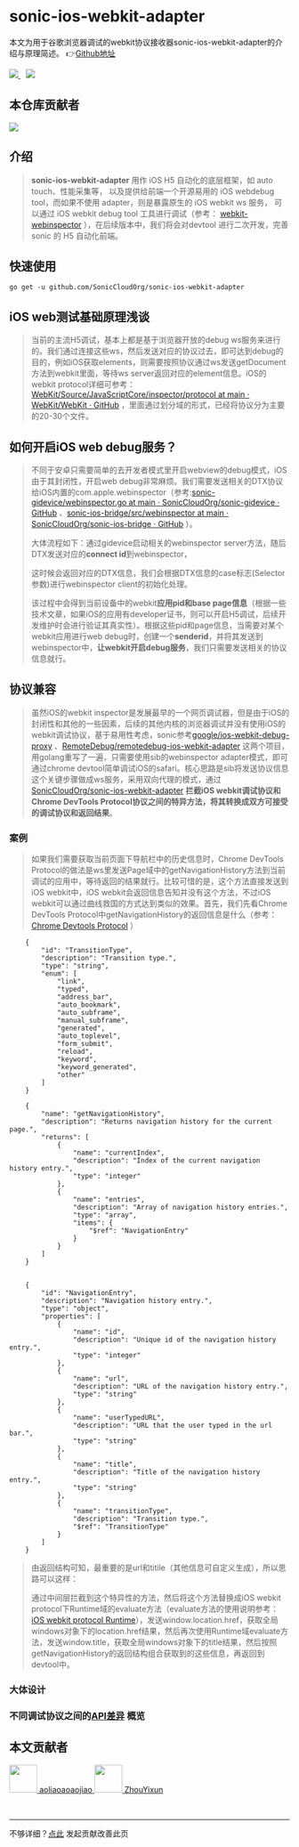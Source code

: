# sonic-ios-webkit-adapter

本文为用于谷歌浏览器调试的webkit协议接收器sonic-ios-webkit-adapter的介绍与原理简述。 👉[Github地址](https://github.com/SonicCloudOrg/sonic-ios-webkit-adapter)

<a href="#">  
<img src="https://img.shields.io/github/stars/SonicCloudOrg/sonic-ios-webkit-adapter?style=social">
<img style="margin-left:10px" src="https://img.shields.io/github/forks/SonicCloudOrg/sonic-ios-webkit-adapter?style=social">
</a>

## 本仓库贡献者

<a href="https://github.com/SonicCloudOrg/sonic-ios-bridge/graphs/contributors">
  <img src="https://contrib.rocks/image?repo=SonicCloudOrg/sonic-ios-webkit-adapter" />
</a>

## 介绍

> **sonic-ios-webkit-adapter** 用作 iOS H5 自动化的底层框架，如 auto touch、性能采集等，
> 以及提供给前端一个开源易用的 iOS webdebug tool，而如果不使用 adapter，则是暴露原生的 iOS webkit ws 服务，
> 可以通过 iOS webkit debug tool 工具进行调试（参考： [webkit-webinspector](https://github.com/p0358/webkit-webinspector) ），在后续版本中，我们将会对devtool 进行二次开发，完善 sonic 的 H5 自动化前端。

## 快速使用

```
go get -u github.com/SonicCloudOrg/sonic-ios-webkit-adapter
```

## iOS web测试基础原理浅谈

> 当前的主流H5调试，基本上都是基于浏览器开放的debug ws服务来进行的。我们通过连接这些ws，然后发送对应的协议过去，即可达到debug的目的，例如iOS获取elements，则需要按照协议通过ws发送getDocument方法到webkit里面，等待ws server返回对应的element信息。iOS的webkit protocol详细可参考：[WebKit/Source/JavaScriptCore/inspector/protocol at main · WebKit/WebKit · GitHub](https://github.com/WebKit/webkit/tree/main/Source/JavaScriptCore/inspector/protocol) ，里面通过划分域的形式，已经将协议分为主要的20-30个文件。

## 如何开启iOS web debug服务？

> 不同于安卓只需要简单的去开发者模式里开启webview的debug模式，iOS由于其封闭性，开启web debug非常麻烦。我们需要发送相关的DTX协议给iOS内置的com.apple.webinspector（参考:[sonic-gidevice/webinspector.go at main · SonicCloudOrg/sonic-gidevice · GitHub](https://github.com/SonicCloudOrg/sonic-gidevice/blob/main/webinspector.go) 、[sonic-ios-bridge/src/webinspector at main · SonicCloudOrg/sonic-ios-bridge · GitHub](https://github.com/SonicCloudOrg/sonic-ios-bridge/tree/main/src/webinspector) ）。
> 
> 大体流程如下：通过gidevice启动相关的webinspector server方法，随后DTX发送对应的**connect id**到webinspector，
> 
> 这时候会返回对应的DTX信息，我们会根据DTX信息的case标志(Selector参数)进行webinspector client的初始化处理。
> 
> 该过程中会得到当前设备中的webkit**应用pid和base page信息**（根据一些技术文章，如果iOS的应用有developer证书，则可以开启H5调试，后续开发维护时会进行验证其真实性）。根据这些pid和page信息，当需要对某个webkit应用进行web debug时，创建一个**senderid**，并将其发送到webinspector中，**让webkit开启debug服务**，我们只需要发送相关的协议信息就行。

## 协议兼容

> 虽然iOS的webkit inspector是发展最早的一个网页调试器，但是由于iOS的封闭性和其他的一些因素，后续的其他内核的浏览器调试并没有使用iOS的webkit调试协议，基于易用性考虑，sonic参考[google/ios-webkit-debug-proxy](https://github.com/google/ios-webkit-debug-proxy) 、[RemoteDebug/remotedebug-ios-webkit-adapter](https://github.com/RemoteDebug/remotedebug-ios-webkit-adapter) 这两个项目，用golang重写了一遍，只需要使用sib的webinspector adapter模式，即可通过chrome devtool简单调试iOS的safari。核心思路是sib将发送协议信息这个关键步骤做成ws服务，采用双向代理的模式，通过[SonicCloudOrg/sonic-ios-webkit-adapter](https://github.com/SonicCloudOrg/sonic-ios-webkit-adapter) **拦截iOS webkit调试协议和Chrome DevTools Protocol协议之间的特异方法，将其转换成双方可接受的调试协议和返回结果**。

### 案例

> 如果我们需要获取当前页面下导航栏中的历史信息时，Chrome DevTools Protocol的做法是ws里发送Page域中的getNavigationHistory方法到当前调试的应用中，等待返回的结果就行。比较可惜的是，这个方法直接发送到iOS webkit中，iOS webkit会返回信息告知并没有这个方法，不过iOS webkit可以通过曲线救国的方式达到类似的效果。首先，我们先看Chrome DevTools Protocol中getNavigationHistory的返回信息是什么（参考：[Chrome Devtools Protocol](https://github.com/ChromeDevTools/devtools-protocol/blob/master/json/browser_protocol.json) ）
```
    {
        "id": "TransitionType",
        "description": "Transition type.",
        "type": "string",
        "enum": [
            "link",
            "typed",
            "address_bar",
            "auto_bookmark",
            "auto_subframe",
            "manual_subframe",
            "generated",
            "auto_toplevel",
            "form_submit",
            "reload",
            "keyword",
            "keyword_generated",
            "other"
        ]
    }
    
    {
        "name": "getNavigationHistory",
        "description": "Returns navigation history for the current page.",
        "returns": [
            {
                "name": "currentIndex",
                "description": "Index of the current navigation history entry.",
                "type": "integer"
            },
            {
                "name": "entries",
                "description": "Array of navigation history entries.",
                "type": "array",
                "items": {
                    "$ref": "NavigationEntry"
                }
            }
        ]
    }
    
    
    {
        "id": "NavigationEntry",
        "description": "Navigation history entry.",
        "type": "object",
        "properties": [
            {
                "name": "id",
                "description": "Unique id of the navigation history entry.",
                "type": "integer"
            },
            {
                "name": "url",
                "description": "URL of the navigation history entry.",
                "type": "string"
            },
            {
                "name": "userTypedURL",
                "description": "URL that the user typed in the url bar.",
                "type": "string"
            },
            {
                "name": "title",
                "description": "Title of the navigation history entry.",
                "type": "string"
            },
            {
                "name": "transitionType",
                "description": "Transition type.",
                "$ref": "TransitionType"
            }
        ]
    }
```
> 由返回结构可知，最重要的是url和titile（其他信息可自定义生成），所以思路可以这样：
> 
> 通过中间层拦截到这个特异性的方法，然后将这个方法替换成iOS webkit protocol下Runtime域的evaluate方法（evaluate方法的使用说明参考：[iOS webkit protocol Runtime](https://github.com/WebKit/WebKit/blob/main/Source/JavaScriptCore/inspector/protocol/Runtime.json)），发送window.location.href，获取全局windows对象下的location.href结果，然后再次使用Runtime域evaluate方法，发送window.title，获取全局windows对象下的title结果，然后按照getNavigationHistory的返回结构组合获取到的这些信息，再返回到devtool中。

### 大体设计

> <el-image hide-on-click-modal src="https://gitee.com/sonic-cloud/sonic-cloud/raw/main/src/assets/siwa-design.png" :preview-src-list="['https://gitee.com/sonic-cloud/sonic-cloud/raw/main/src/assets/siwa-design.png']" style="width: 80%"/>

### 不同调试协议之间的[API差异](http://compatibility.remotedebug.org/) 概览

> <el-image hide-on-click-modal src="https://gitee.com/sonic-cloud/sonic-cloud/raw/main/src/assets/siwa-api-diff.png" :preview-src-list="['https://gitee.com/sonic-cloud/sonic-cloud/raw/main/src/assets/siwa-api-diff.png']" style="width: 90%"/>

## 本文贡献者

<div class="cont">
<a href="https://github.com/aoliaoaoaojiao" target="_blank">
<img src="https://avatars.githubusercontent.com/u/53102695?v=4" width="50"/>
<span>aoliaoaoaojiao</span>
</a>
<a href="https://github.com/ZhouYixun" target="_blank">
<img src="https://avatars.githubusercontent.com/u/56339314?v=4" width="50"/>
<span>ZhouYixun</span>
</a>
</div>


&nbsp; &nbsp;
***
不够详细？[点此](https://github.com/SonicCloudOrg/sonic-offical-website/edit/main/src/markdown/siwa/re-siwa.md) 发起贡献改善此页
